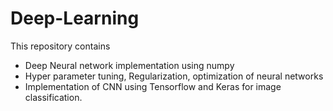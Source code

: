 # Deep-Learning
This repository contains
* Deep Neural network implementation using numpy
* Hyper parameter tuning, Regularization, optimization of neural networks
* Implementation of CNN using Tensorflow and Keras for image classification.
